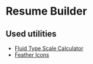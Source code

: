 # Resume Builder

## Used utilities

- [Fluid Type Scale Calculator](https://www.fluid-type-scale.com/)
- [Feather Icons](https://feathericons.com/)